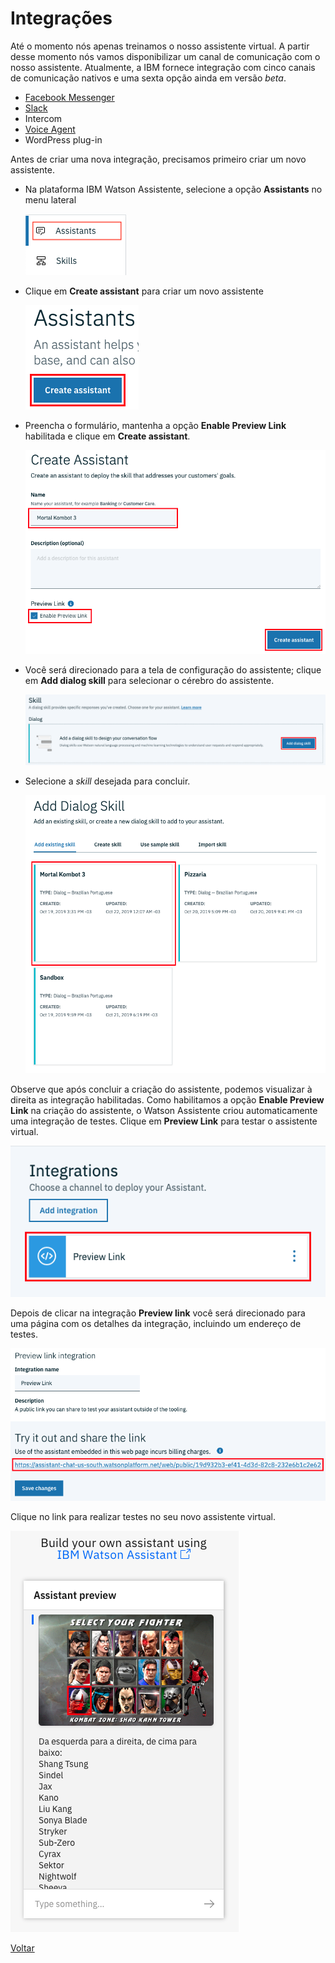 # Integrações

Até o momento nós apenas treinamos o nosso assistente virtual. A partir desse momento nós vamos disponibilizar um canal de comunicação com o nosso assistente. Atualmente, a IBM fornece integração com cinco canais de comunicação nativos e uma sexta opção ainda em versão *beta*.

* [Facebook Messenger](facebook)
* [Slack](slack)
* Intercom
* [Voice Agent](voice-agent)
* WordPress plug-in

Antes de criar uma nova integração, precisamos primeiro criar um novo assistente.

* Na plataforma IBM Watson Assistente, selecione a opção **Assistants** no menu lateral

  ![](assistants.png)
* Clique em **Create assistant** para criar um novo assistente

  ![](create-assistant.png)
* Preencha o formulário, mantenha a opção **Enable Preview Link** habilitada e clique em **Create assistant**.

  ![](create-assistant-form.png)
* Você será direcionado para a tela de configuração do assistente; clique em **Add dialog skill** para selecionar o cérebro do assistente.

  ![](add-dialog-skill.png)
* Selecione a *skill* desejada para concluir.

  ![](add-dialog-skill-skills.png)

Observe que após concluir a criação do assistente, podemos visualizar à direita as integração habilitadas. Como habilitamos a opção **Enable Preview Link** na criação do assistente, o Watson Assistente criou automaticamente uma integração de testes. Clique em **Preview Link** para testar o assistente virtual.

![](integrations-preview-link.png)

Depois de clicar na integração **Preview link** você será direcionado para uma página com os detalhes da integração, incluindo um endereço de testes.

![](preview-link-integration.png)

Clique no link para realizar testes no seu novo assistente virtual.

![](preview-link-test.png)

[Voltar](../)